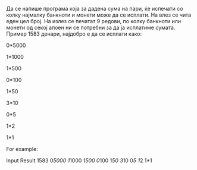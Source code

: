 Да се напише програма која за дадена сума на пари, ќе испечати со колку најмалку банкноти и монети може да се исплати. На влез се чита еден цел број. На излез се печатат 9 редови, по колку банкноти или монети од секој апоен ни се потребни за да ја исплатиме сумата. Пример 1583 денари, најдобро е да се исплати како:

0*5000

1*1000

1*500

0*100

1*50

3*10

0*5

1*2

1*1


For example:

Input	Result
1583	0*5000
	1*1000
	1*500
	0*100
	1*50
	3*10
	0*5
	1*2
	1*1